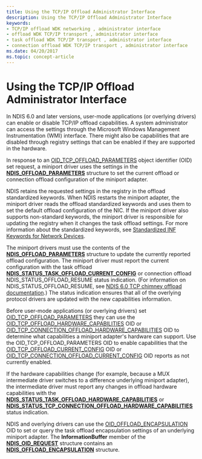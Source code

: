 ```yaml
---
title: Using the TCP/IP Offload Administrator Interface
description: Using the TCP/IP Offload Administrator Interface
keywords:
- TCP/IP offload WDK networking , administrator interface
- offload WDK TCP/IP transport , administrator interface
- task offload WDK TCP/IP transport , administrator interface
- connection offload WDK TCP/IP transport , administrator interface
ms.date: 04/20/2017
ms.topic: concept-article
---
```


# Using the TCP/IP Offload Administrator Interface





In NDIS 6.0 and later versions, user-mode applications (or overlying drivers) can enable or disable TCP/IP offload capabilities. A system administrator can access the settings through the Microsoft Windows Management Instrumentation (WMI) interface. There might also be capabilities that are disabled through registry settings that can be enabled if they are supported in the hardware.

In response to an [OID\_TCP\_OFFLOAD\_PARAMETERS](./oid-tcp-offload-parameters.md) object identifier (OID) set request, a miniport driver uses the settings in the [**NDIS\_OFFLOAD\_PARAMETERS**](/windows-hardware/drivers/ddi/ntddndis/ns-ntddndis-_ndis_offload_parameters) structure to set the current offload or connection offload configuration of the miniport adapter.

NDIS retains the requested settings in the registry in the offload standardized keywords. When NDIS restarts the miniport adapter, the miniport driver reads the offload standardized keywords and uses them to set the default offload configuration of the NIC. If the miniport driver also supports non-standard keywords, the miniport driver is responsible for updating the registry when it changes the task offload settings. For more information about the standardized keywords, see [Standardized INF Keywords for Network Devices](standardized-inf-keywords-for-network-devices.md).

The miniport drivers must use the contents of the [**NDIS\_OFFLOAD\_PARAMETERS**](/windows-hardware/drivers/ddi/ntddndis/ns-ntddndis-_ndis_offload_parameters) structure to update the currently reported offload configuration. The miniport driver must report the current configuration with the task offload [**NDIS\_STATUS\_TASK\_OFFLOAD\_CURRENT\_CONFIG**](./ndis-status-task-offload-current-config.md) or connection offload NDIS\_STATUS\_OFFLOAD\_RESUME status indication. (For information on NDIS\_STATUS\_OFFLOAD\_RESUME, see [NDIS 6.0 TCP chimney offload documentation](full-tcp-offload.md).) The status indication ensures that all of the overlying protocol drivers are updated with the new capabilities information.

Before user-mode applications (or overlying drivers) set [OID\_TCP\_OFFLOAD\_PARAMETERS](./oid-tcp-offload-parameters.md) they can use the [OID\_TCP\_OFFLOAD\_HARDWARE\_CAPABILITIES](./oid-tcp-offload-hardware-capabilities.md) OID or [OID\_TCP\_CONNECTION\_OFFLOAD\_HARDWARE\_CAPABILITIES](./oid-tcp-connection-offload-hardware-capabilities.md) OID to determine what capabilities a miniport adapter's hardware can support. Use the OID\_TCP\_OFFLOAD\_PARAMETERS OID to enable capabilities that the [OID\_TCP\_OFFLOAD\_CURRENT\_CONFIG](./oid-tcp-offload-current-config.md) OID or [OID\_TCP\_CONNECTION\_OFFLOAD\_CURRENT\_CONFIG](./oid-tcp-connection-offload-current-config.md) OID reports as not currently enabled.

If the hardware capabilities change (for example, because a MUX intermediate driver switches to a difference underlying miniport adapter), the intermediate driver must report any changes in offload hardware capabilities with the [**NDIS\_STATUS\_TASK\_OFFLOAD\_HARDWARE\_CAPABILITIES**](./ndis-status-task-offload-hardware-capabilities.md) or [**NDIS\_STATUS\_TCP\_CONNECTION\_OFFLOAD\_HARDWARE\_CAPABILITIES**](./ndis-status-tcp-connection-offload-hardware-capabilities.md) status indication.

NDIS and overlying drivers can use the [OID\_OFFLOAD\_ENCAPSULATION](./oid-offload-encapsulation.md) OID to set or query the task offload encapsulation settings of an underlying miniport adapter. The **InformationBuffer** member of the [**NDIS\_OID\_REQUEST**](/windows-hardware/drivers/ddi/oidrequest/ns-oidrequest-ndis_oid_request) structure contains an [**NDIS\_OFFLOAD\_ENCAPSULATION**](/windows-hardware/drivers/ddi/encapsulationconfig/ns-encapsulationconfig-ndis_offload_encapsulation) structure.

 

